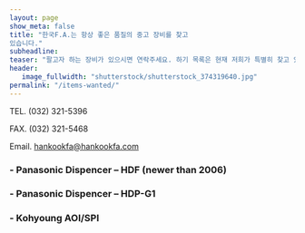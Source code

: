 ```yaml
---
layout: page
show_meta: false
title: "한국F.A.는 항상 좋은 품질의 중고 장비를 찾고
있습니다."
subheadline:
teaser: "팔고자 하는 장비가 있으시면 연락주세요. 하기 목록은 현재 저희가 특별히 찾고 있는 장비입니다."
header:
   image_fullwidth: "shutterstock/shutterstock_374319640.jpg"
permalink: "/items-wanted/"
---
```


TEL. (032) 321-5396

FAX. (032) 321-5468

Email. [hankookfa@hankookfa.com](mailto:hankookfa@hankookfa.com)

### - Panasonic Dispencer – HDF (newer than 2006) ###

### - Panasonic Dispencer – HDP-G1 ###

### - Kohyoung AOI/SPI ###
